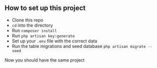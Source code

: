 ## How to set up this project


- Clone this repo
- `cd` into the directory
- Run `composer install`
- Run `php artisan key:generate`
- Set up your `.env` file with the correct data
- Run the table migrations and seed database `php artisan migrate --seed`


Now you should have the same project
